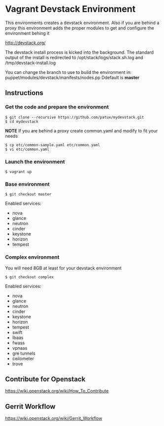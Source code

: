 # Vagrant Devstack Environment

This environments creates a devstack environment.
Also if you are behind a proxy this environment adds the proper modules to get and configure the environment behing it 

http://devstack.org/

The devstack install process is kicked into the background.  The standard output of the install is redirected to /opt/stack/logs/stack.sh.log and /tmp/devstack-install.log 

You can change the branch to use to build the environment in: puppet/modules/devstack/manifests/nodes.pp 
Ddefault is **master**


## Instructions
### Get the code and prepare the environment
    $ git clone --recursive https://github.com/patux/mydevstack.git
    $ cd mydevstack

**NOTE** If you are behind a proxy create common.yaml and modify to fit your needs

    $ cp etc/common-sample.yaml etc/common.yaml  
    $ vi etc/common.yaml

### Launch the environment

    $ vagrant up 

### Base environment

    $ git checkout master

Enabled services:
  * nova
  * glance
  * neutron
  * cinder
  * keystone
  * horizon
  * tempest

### Complex environment

You will need 8GB at least for your devstack environment

    $ git checkout complex

Enabled services:
  * nova
  * glance
  * neutron
  * cinder
  * keystone
  * horizon
  * tempest
  * swift
  * lbaas
  * fwass
  * vpnaas
  * gre tunnels
  * ceilometer
  * trove

## Contribute for Openstack

https://wiki.openstack.org/wiki/How_To_Contribute


## Gerrit Workflow 

https://wiki.openstack.org/wiki/Gerrit_Workflow


